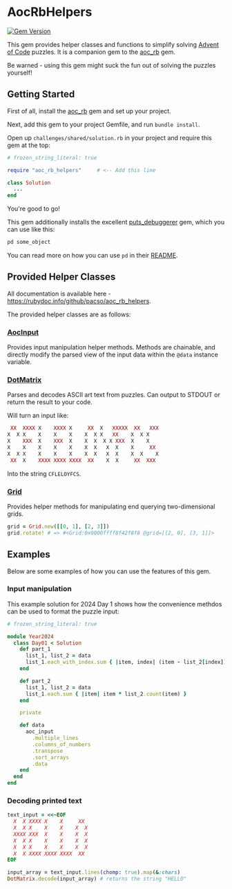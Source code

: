 # AocRbHelpers

[![Gem Version](https://badge.fury.io/rb/aoc_rb_helpers.svg)](https://badge.fury.io/rb/aoc_rb_helpers)

This gem provides helper classes and functions to simplify solving [Advent of Code](https://adventofcode.com) puzzles. 
It is a companion gem to the [aoc_rb](https://github.com/pacso/aoc_rb) gem.

Be warned - using this gem might suck the fun out of solving the puzzles yourself!

## Getting Started

First of all, install the [aoc_rb](https://github.com/pacso/aoc_rb) gem and set up your project.

Next, add this gem to your project Gemfile, and run `bundle install`.

Open up `challenges/shared/solution.rb` in your project and require this gem at the top:

```ruby
# frozen_string_literal: true

require "aoc_rb_helpers"     # <-- Add this line

class Solution
  ...
end
```

You're good to go!

This gem additionally installs the excellent [puts_debuggerer](https://github.com/AndyObtiva/puts_debuggerer) gem, which you can use like this:

```ruby
pd some_object
```

You can read more on how you can use `pd` in their [README](https://github.com/AndyObtiva/puts_debuggerer/blob/master/README.md).

## Provided Helper Classes

All documentation is available here - https://rubydoc.info/github/pacso/aoc_rb_helpers.

The provided helper classes are as follows:

### [AocInput](https://rubydoc.info/github/pacso/aoc_rb_helpers/AocInput)
Provides input manipulation helper methods. Methods are chainable, and directly modify the parsed view of the input data within the `@data` instance variable.

### [DotMatrix](https://rubydoc.info/github/pacso/aoc_rb_helpers/DotMatrix)
Parses and decodes ASCII art text from puzzles. Can output to STDOUT or return the result to your code.

Will turn an input like:
```ruby
 XX  XXXX X    XXXX X     XX  X   XXXXX  XX   XXX
X  X X    X    X    X    X  X X   XX    X  X X   
X    XXX  X    XXX  X    X  X  X X XXX  X    X   
X    X    X    X    X    X  X   X  X    X     XX 
X  X X    X    X    X    X  X   X  X    X  X    X
 XX  X    XXXX XXXX XXXX  XX    X  X     XX  XXX 
```
Into the string `CFLELOYFCS`.

### [Grid](https://rubydoc.info/github/pacso/aoc_rb_helpers/Grid)
Provides helper methods for manipulating end querying two-dimensional grids.

```ruby
grid = Grid.new([[0, 1], [2, 3]])
grid.rotate! # => #<Grid:0x0000ffff8f42f8f8 @grid=[[2, 0], [3, 1]]>
```

## Examples

Below are some examples of how you can use the features of this gem.

### Input manipulation

This example solution for 2024 Day 1 shows how the convenience methdos can be used to format the puzzle input:

```ruby
# frozen_string_literal: true

module Year2024
  class Day01 < Solution
    def part_1
      list_1, list_2 = data
      list_1.each_with_index.sum { |item, index| (item - list_2[index]).abs }
    end

    def part_2
      list_1, list_2 = data
      list_1.each.sum { |item| item * list_2.count(item) }
    end

    private

    def data
      aoc_input
        .multiple_lines
        .columns_of_numbers
        .transpose
        .sort_arrays
        .data
    end
  end
end
```

### Decoding printed text

```ruby
text_input = <<~EOF
  X  X XXXX X    X     XX  
  X  X X    X    X    X  X 
  XXXX XXX  X    X    X  X 
  X  X X    X    X    X  X 
  X  X X    X    X    X  X 
  X  X XXXX XXXX XXXX  XX  
EOF

input_array = text_input.lines(chomp: true).map(&:chars)
DotMatrix.decode(input_array) # returns the string "HELLO"
```
